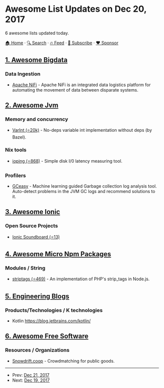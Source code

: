 # Awesome List Updates on Dec 20, 2017

6 awesome lists updated today.

[🏠 Home](/README.md) · [🔍 Search](https://www.trackawesomelist.com/search/) · [🔥 Feed](https://www.trackawesomelist.com/rss.xml) · [📮 Subscribe](https://trackawesomelist.us17.list-manage.com/subscribe?u=d2f0117aa829c83a63ec63c2f&id=36a103854c) · [❤️  Sponsor](https://github.com/sponsors/theowenyoung)



## [1. Awesome Bigdata](/content/newTendermint/awesome-bigdata/README.md)

### Data Ingestion

*   [Apache NiFi](https://nifi.apache.org/) - Apache NiFi is an integrated data logistics platform for automating the movement of data between disparate systems.

## [2. Awesome Jvm](/content/deephacks/awesome-jvm/README.md)

### Memory and concurrency

*   [VarInt (⭐20k)](https://github.com/bazelbuild/bazel/blob/master/src/main/java/com/google/devtools/build/lib/util/VarInt.java) - No-deps variable int implementation without deps (by Bazel).

### Nix tools

*   [ioping (⭐868)](https://github.com/koct9i/ioping) - Simple disk I/0 latency measuring tool.

### Profilers

*   [GCeasy](http://gceasy.io/) - Machine learning guided Garbage collection log analysis tool. Auto-detect problems in the JVM GC logs and recommend solutions to it.

## [3. Awesome Ionic](/content/candelibas/awesome-ionic/README.md)

### Open Source Projects

*   [Ionic Soundboard (⭐13)](https://github.com/rkalis/ionic-soundboard)

## [4. Awesome Micro Npm Packages](/content/parro-it/awesome-micro-npm-packages/README.md)

### Modules / String

*   [striptags (⭐469)](https://github.com/ericnorris/striptags) - An implementation of PHP's strip\_tags in Node.js.

## [5. Engineering Blogs](/content/kilimchoi/engineering-blogs/README.md)

### Products/Technologies / K technologies

*   Kotlin <https://blog.jetbrains.com/kotlin/>

## [6. Awesome Free Software](/content/johnjago/awesome-free-software/README.md)

### Resources / Organizations

*   [Snowdrift.coop](https://snowdrift.coop/) - Crowdmatching for public goods.

---

- Prev: [Dec 21, 2017](/content/2017/12/21/README.md)
- Next: [Dec 19, 2017](/content/2017/12/19/README.md)
